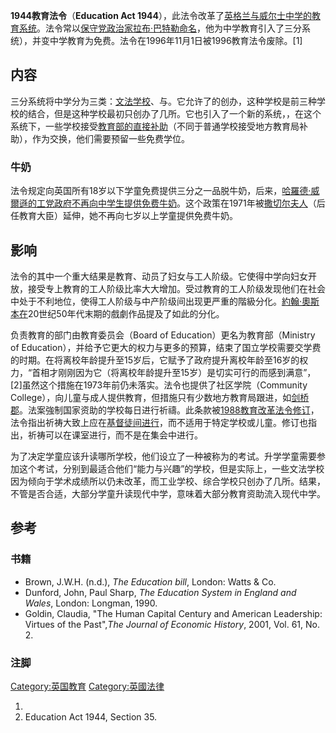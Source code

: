 **1944教育法令**（**Education Act
1944**），此法令改革了[英格兰与威尔士中学的教育系统](https://zh.wikipedia.org/wiki/英格兰与威尔士 "wikilink")。法令常以[保守党政治家](https://zh.wikipedia.org/wiki/保守党_\(英国\) "wikilink")[拉布·巴特勒命名](../Page/拉布·巴特勒.md "wikilink")，他为中学教育引入了三分系统），并变中学教育为免费。法令在1996年11月1日被1996教育法令废除。\[1\]

## 内容

三分系统将中学分为三类：[文法学校](https://zh.wikipedia.org/wiki/文法学校 "wikilink")、与。它允许了的创办，这种学校是前三种学校的结合，但是这种学校最初只创办了几所。它也引入了一个新的系统，，在这个系统下，一些学校接受[教育部的直接补助](https://zh.wikipedia.org/wiki/教育部_\(英國\) "wikilink")（不同于普通学校接受地方教育局补助），作为交换，他们需要预留一些免费学位。

### 牛奶

法令规定向英国所有18岁以下学童免费提供三分之一品脱牛奶，后来，[哈羅德·威爾遜的工党政府不再向中学生提供免费牛奶](../Page/哈羅德·威爾遜.md "wikilink")。这个政策在1971年被[撒切尔夫人](https://zh.wikipedia.org/wiki/撒切尔夫人 "wikilink")（后任教育大臣）延伸，她不再向七岁以上学童提供免费牛奶。

## 影响

法令的其中一个重大结果是教育、动员了妇女与工人阶级。它使得中学向妇女开放，接受专上教育的工人阶级比率大大增加。受过教育的工人阶级发现他们在社会中处于不利地位，使得工人阶级与中产阶级间出现更严重的階級分化。[約翰·奧斯本在](https://zh.wikipedia.org/wiki/約翰·奧斯本 "wikilink")20世纪50年代末期的戲劇作品提及了如此的分化。

负责教育的部门由教育委员会（Board of Education）更名为教育部（Ministry of
Education），并给予它更大的权力与更多的预算，结束了国立学校需要交学费的时期。在将离校年龄提升至15岁后，它赋予了政府提升离校年龄至16岁的权力，“首相才刚刚因为它（将离校年龄提升至15岁）是切实可行的而感到满意”，\[2\]虽然这个措施在1973年前仍未落实。法令也提供了社区学院（Community
College），向儿童与成人提供教育，但措施只有少数地方教育局跟进，如[剑桥郡](https://zh.wikipedia.org/wiki/剑桥郡 "wikilink")。法案強制国家资助的学校每日进行祈禱。此条款被[1988教育改革法令修订](https://zh.wikipedia.org/wiki/1988教育改革法令 "wikilink")，法令指出祈祷大致上应在[基督徒间进行](../Page/基督徒.md "wikilink")，而不适用于特定学校或儿童。修订也指出，祈祷可以在课室进行，而不是在集会中进行。

为了决定学童应该升读哪所学校，他们设立了一种被称为的考试。升学学童需要参加这个考试，分别到最适合他们“能力与兴趣”的学校，但是实际上，一些文法学校因为倾向于学术成绩所以仍未改革，而工业学校、综合学校只创办了几所。结果，不管是否合适，大部分学童升读现代中学，意味着大部分教育资助流入现代中学。

## 参考

### 书籍

  - Brown, J.W.H. (n.d.), *The Education bill*, London: Watts & Co.
  - Dunford, John, Paul Sharp, *The Education System in England and
    Wales*, London: Longman, 1990.
  - Goldin, Claudia, "The Human Capital Century and American Leadership:
    Virtues of the Past",*The Journal of Economic History*, 2001, Vol.
    61, No. 2.

### 注脚

[Category:英国教育](https://zh.wikipedia.org/wiki/Category:英国教育 "wikilink")
[Category:英國法律](https://zh.wikipedia.org/wiki/Category:英國法律 "wikilink")

1.
2.  Education Act 1944, Section 35.